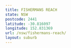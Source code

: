 ```yaml
---
title: FISHERMANS REACH
state: NSW
postcode: 2441
latitude: -30.816097
longitude: 152.831369
url: /nsw/fishermans-reach/
layout: suburb
---
```

